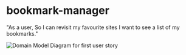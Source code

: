 # bookmark-manager

"As a user,
So I can revisit my favourite sites
I want to see a list of my bookmarks."<br>

![Domain Model Diagram for first user story](https://lh3.googleusercontent.com/cGXBH0DDnY0CJOovBZFYBW2nArZa_abVMHKVRrTxo3Na3817ziY8Z0SWvRVt8DReVmr4ceDOHtz8rT6ZbySlQ2H9t6goCYYXBbdB6k_gyic8ecVJxhtCs9ppskAMWDscgzmnAaCMNlmVq8hI4jSrnJtnJktY956-w-J6O02Wvz2-WZaKgu-zEBwGim8tjxDog5YNzfqAECXHL5SBnLuDV3LrCDY1zhfGXXOQMNrd5uYQSAagT2JF2Wte3fEHie2NWImqrjFwXSZUOddG3RkU7uMAlvH_BBn2ycRUCF4AZRH95hgaeDw8dKIMsbmTngl0TwEyXnEqWt0cZC9uzKuTJZ8qY7EI1j59gp-naW3v2JMo2XJZixqjpmn3GZNjdbqWN-6LrUk6PE-KAo43HR4LrSJ-qsUKazDC1Rl67IUTYsIYbD0HwTI1EAGNNmGssgsZSIvWX273v50fhNbTi1QSSDXU8un6tJvPl7wVJgC8pCcQz3aN1RkRrtHRhEwkC-Rh2YNOsZ1uk6ABDo78MV_8qYAYO_mQrPd-cWYd2BDJbcINQtD2KOvpyWjMHPM789PxRmWNkuIgJ6C1HSPAMo0NQK688dsbOltws5K1_eaJtm-HeHQ0f9oVJQwzGBgNSqmQD5Q5S9hxS6is3X8WsJib86_Wn2EWljCdSvEL-cUrFcrx1Cdz=w1382-h1036-no)
